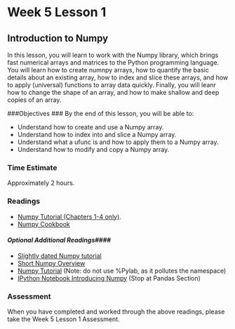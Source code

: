 # Week 5 Lesson 1 #
## Introduction to Numpy ##

In this lesson, you will learn to work with the Numpy library, which brings fast numerical arrays and matrices to the Python programming language. You will learn how to create numnpy arrays, how to quantify the basic details about an existing array, how to index and slice these arrays, and how to apply (universal) functions to array data quickly. Finally, you will leanr how to change the shape of an array, and how to make shallow and deep copies of an array.

###Objectives ###
By the end of this lesson, you will be able to:

- Understand how to create and use a Numpy array.
- Understand how to index into and slice a Numpy array.
- Understand what a ufunc is and how to apply them to a Numpy array.
- Understand how to modify and copy a Numpy array.

### Time Estimate ###

Approximately 2 hours.

### Readings ####

- [Numpy Tutorial (Chapters 1-4 only)](http://wiki.scipy.org/Tentative_NumPy_Tutorial).
- [Numpy Cookbook](http://wiki.scipy.org/Cookbook#head-198bd222c6438301ada793ad63e0b5384ab10308)

#### *Optional Additional Readings*####

- [Slightly dated Numpy tutorial](http://www.tp.umu.se/~nylen/pylect/intro/numpy/numpy.html)
- [Short Numpy Overview](http://nbviewer.ipython.org/github/WeatherGod/AnatomyOfMatplotlib/blob/master/AnatomyOfMatplotlib-Part0-Intro2NumPy.ipynb)
- [Numpy Tutorial](http://nbviewer.ipython.org/github/jrjohansson/scientific-python-lectures/blob/master/Lecture-2-Numpy.ipynb) (Note: do not use %Pylab, as it pollutes the namespace)
- [IPython Notebook Introducing Numpy](http://nbviewer.ipython.org/github/jakevdp/OsloWorkshop2014/blob/master/notebooks/01.2_NumpyPandas.ipynb) (Stop at Pandas Section)

### Assessment ###

When you have completed and worked through the above readings, please take the Week 5 Lesson 1 Assessment.
